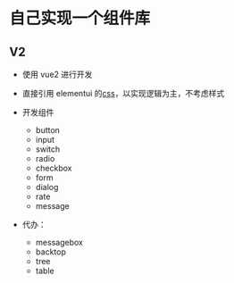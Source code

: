 # 自己实现一个组件库

## V2

- 使用 vue2 进行开发
- 直接引用 elementui 的[css](https://github.com/ElementUI/theme-chalk)，以实现逻辑为主，不考虑样式

- 开发组件
  - button
  - input
  - switch
  - radio
  - checkbox
  - form
  - dialog
  - rate
  - message
- 代办：
  - messagebox
  - backtop
  - tree
  - table
